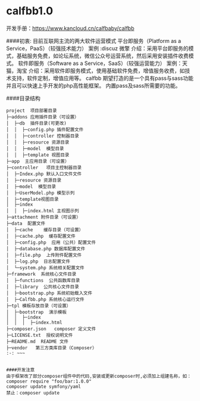 # calfbb1.0
开发手册：https://www.kancloud.cn/calfbaby/calfbb


####初衷:
目前互联网主流的两大软件运营模式
平台即服务（Platform as a Service，PaaS）（较强技术能力）
案例 :discuz 微擎
介绍：采用平台即服务的模式，基础服务免费，如论坛系统，微信公众号运营系统，然后采用安装插件收费模式。
软件即服务（Software as a Service，SaaS）（较强运营能力）
案例：天猫，淘宝
介绍：采用软件即服务模式，使用基础软件免费，增值服务收费，如技术支持，软件定制，增值应用等。
calfbb 期望打造的是一个具有pass与sass功能并且可以快速上手开发的php高性能框架。
内置pass及sass所需要的功能。

####目录结构
~~~
project  项目部署目录
├─addons 应用插件目录（可设置）
│  ├─db  插件目录(可更改)
│  │  ├─config.php 插件配置文件
│  │  ├─controller 控制器目录
│  │  ├─resource 资源目录
│  │  ├─model  模型目录
│  │  ├─template 视图目录
├─app  主应用目录（可设置）
├─controller   项目主控制器目录
│  ├─Index.php 默认入口文件文件
│  ├─resource 资源目录
│  ├─model  模型目录
│  ├─UserModel.php 模型示列
│  ├─template视图目录
│  ├─index    
│  │  ├─index.html 主视图示列
├─attachment 附件目录（可设置）
├─data  配置文件
│  ├─cache    缓存目录（可设置）
│  ├─cache.php  缓存配置文件
│  ├─config.php  应用（公共）配置文件
│  ├─database.php 数据库配置文件
│  ├─file.php  上传附件配置文件
│  ├─log.php  日志配置文件
│  └─system.php 系统相关配置文件
├─framework  系统核心文件目录
│  ├─functions  公共函数库目录
│  ├─library  公共核心文件目录
│  ├─bootstrap.php 系统初始载入文件
│  ├─Calfbb.php 系统核心运行文件
├─tpl 模板存放目录（可设置）
│  ├─bootstrap  演示模板
│  │  ├─index    
│  │  │  ├─index.html 
├─composer.json   composer 定义文件
├─LICENSE.txt  授权说明文件
├─README.md  README 文件
├─vendor   第三方类库目录（Composer）
:-: ~~~


####开发注意
由于框架改了部分composer组件中的代码,安装或更新composer时,必须加上组建名称，如：
composer require "foo/bar:1.0.0"
composer update symfony/yaml 
禁止：composer update 
